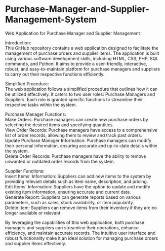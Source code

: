 # Purchase-Manager-and-Supplier-Management-System
Web Application for Purchase Manager and Supplier Management

Introduction:
<br>
This GitHub repository contains a web application designed to facilitate the management of purchase orders and supplier items. The application is built using various software development skills, including HTML, CSS, PHP, SQL commands, and Python. It aims to provide a user-friendly, interactive, robust, and easy-to-maintain platform for purchase managers and suppliers to carry out their respective functions efficiently.

Simplified Procedure:
<br>
The web application follows a simplified procedure that outlines how it can be utilized effectively. It caters to two user roles: Purchase Managers and Suppliers. Each role is granted specific functions to streamline their respective tasks within the system.

Purchase Manager Functions:
<br>
Make Orders: Purchase managers can create new purchase orders by selecting the desired items and specifying quantities.
<br>
View Order Records: Purchase managers have access to a comprehensive list of order records, allowing them to review and track past orders.
<br>
Update Purchase Manager Information: Purchase managers can modify their personal information, ensuring accurate and up-to-date details within the system.
<br>
Delete Order Records: Purchase managers have the ability to remove unwanted or outdated order records from the system.

Supplier Functions:
<br>
Insert Items' Information: Suppliers can add new items to the system by providing relevant details such as item name, description, and pricing.
<br>
Edit Items' Information: Suppliers have the option to update and modify existing item information, ensuring accurate and current data.
<br>
Generate Report: Suppliers can generate reports based on various parameters, such as sales, stock availability, or item popularity.
<br>
Delete Item: Suppliers can remove items from their inventory if they are no longer available or relevant.

By leveraging the capabilities of this web application, both purchase managers and suppliers can streamline their operations, enhance efficiency, and maintain accurate records. The intuitive user interface and robust functionality make it an ideal solution for managing purchase orders and supplier items effectively.
